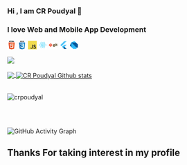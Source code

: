### Hi , I am CR Poudyal 👋

<h3 align="left">I love Web and Mobile App Development</h3>



<code><img height="20" src="https://raw.githubusercontent.com/github/explore/80688e429a7d4ef2fca1e82350fe8e3517d3494d/topics/html/html.png"></code>
<code><img height="20" src="https://raw.githubusercontent.com/github/explore/80688e429a7d4ef2fca1e82350fe8e3517d3494d/topics/css/css.png"></code>
<code><img height="20" src="https://raw.githubusercontent.com/github/explore/80688e429a7d4ef2fca1e82350fe8e3517d3494d/topics/javascript/javascript.png"></code>
<code><img height="20" src="https://raw.githubusercontent.com/github/explore/80688e429a7d4ef2fca1e82350fe8e3517d3494d/topics/react/react.png"></code>
<code><img height="20" src="https://raw.githubusercontent.com/github/explore/80688e429a7d4ef2fca1e82350fe8e3517d3494d/topics/git/git.png"></code>
<code><img height="20" src="https://raw.githubusercontent.com/github/explore/80688e429a7d4ef2fca1e82350fe8e3517d3494d/topics/flutter/flutter.png"></code>
<code><img height="20" src="https://raw.githubusercontent.com/github/explore/80688e429a7d4ef2fca1e82350fe8e3517d3494d/topics/dart/dart.png"></code>

![](https://pbs.twimg.com/profile_banners/4376023819/1621943866/1500x500)

<a href="https://crpoudyal.com.np">
  <img align="center" src="https://github-readme-stats.vercel.app/api/top-langs/?username=crpoudyal&layout=compact&theme=dark" />
</a>
<a href="https://github.com/crpoudyal">
 <img align="center" src="https://github-readme-stats.vercel.app/api?username=crpoudyal&show_icons=true&theme=dark&line_height=20" alt="CR Poudyal Github stats"/>
</a><br/><br/>
<p><img align="center" src="https://github-readme-streak-stats.herokuapp.com/?user=crpoudyal&theme=dark" alt="crpoudyal" /></p>
<br/><br/>

![GitHub Activity Graph](https://activity-graph.herokuapp.com/graph?username=crpoudyal&bg_color=0000000&color=00eeff&line=00ccff&point=ff0088&area=true&hide_border=true)  




## Thanks For taking interest in my profile
